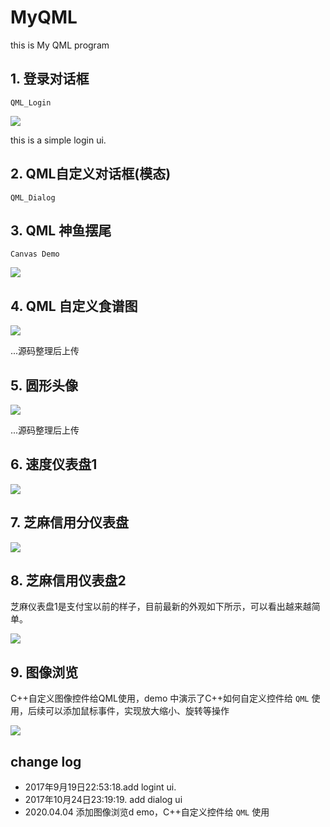 # MyQML
this is My QML program

## 1. 登录对话框
`QML_Login`

![](/screen/login.png)

this is a simple login ui.

## 2. QML自定义对话框(模态)

`QML_Dialog`

## 3. QML 神鱼摆尾

`Canvas Demo`

![](/screen/fish.png)

## 4. QML 自定义食谱图

![](/screen/recipePanel.png)

...源码整理后上传

## 5. 圆形头像

![](/screen/RoudHeadPic.png)

...源码整理后上传

## 6. 速度仪表盘1

![](/screen/speedPanel.png)

## 7. 芝麻信用分仪表盘

![](/screen/zhima.png)

## 8. 芝麻信用仪表盘2

芝麻仪表盘1是支付宝以前的样子，目前最新的外观如下所示，可以看出越来越简单。

![](/screen/zhima2.png)

## 9. 图像浏览

C++自定义图像控件给QML使用，demo 中演示了C++如何自定义控件给 `QML` 使用，后续可以添加鼠标事件，实现放大缩小、旋转等操作

![](/screen/imageView.png)


## change log
- 2017年9月19日22:53:18.add logint ui.
- 2017年10月24日23:19:19. add dialog ui
- 2020.04.04 添加图像浏览d emo，C++自定义控件给 `QML` 使用
